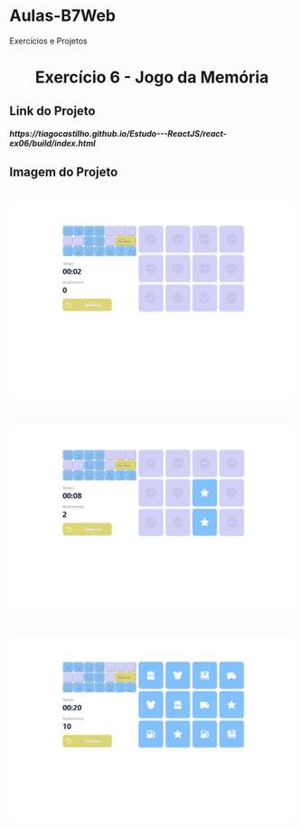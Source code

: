 # Aulas-B7Web
Exercícios e Projetos
<br/>
<h1 align="center">
    Exercício 6 - Jogo da Memória
</h1>

## Link do Projeto
<h5>
  https://tiagocastilho.github.io/Estudo---ReactJS/react-ex06/build/index.html  
</h5>

## Imagem do Projeto
<h1 align="center">
<img src="https://github.com/TiagoCastilho/Estudo---ReactJS/blob/main/react-ex06/src/assets/como%20ficou1.png">
</h1>
<h1 align="center">
<img src="https://github.com/TiagoCastilho/Estudo---ReactJS/blob/main/react-ex06/src/assets/como%20ficou2.png">
</h1>
<h1 align="center">
<img src="https://github.com/TiagoCastilho/Estudo---ReactJS/blob/main/react-ex06/src/assets/como%20ficou3.png">
</h1>
